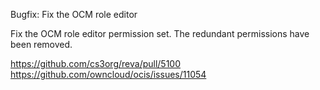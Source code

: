 Bugfix: Fix the OCM role editor

Fix the OCM role editor permission set. The redundant permissions have been removed.

https://github.com/cs3org/reva/pull/5100    
https://github.com/owncloud/ocis/issues/11054

